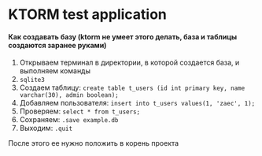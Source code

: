 # KTORM test application

#### Как создавать базу (ktorm не умеет этого делать, база и таблицы создаются заранее руками)

1. Открываем терминал в директории, в которой создается база, и выполняем команды
2. `sqlite3`
3. Создаем таблицу: `create table t_users (id int primary key, name varchar(30), admin boolean);`
4. Добавляем пользователя: `insert into t_users values(1, 'zaec', 1);`
5. Проверяем: `select * from t_users;`
6. Сохраняем: `.save example.db`
7. Выходим: `.quit`

После этого ее нужно положить в корень проекта